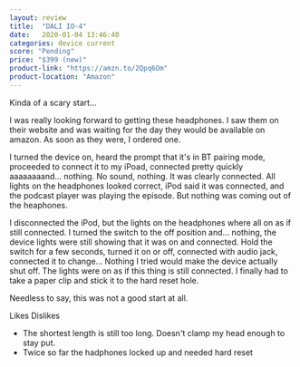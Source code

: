 ```yaml
---
layout: review
title:  "DALI IO-4"
date:   2020-01-04 13:46:40
categories: device current
score: "Pending"
price: "$399 (new)"
product-link: "https://amzn.to/2Qpq6Om"
product-location: "Amazon"
---
```

Kinda of a scary start...

I was really looking forward to getting these headphones. I saw them on their website and was waiting for the day they would be available on amazon. As soon as they were, I ordered one.

I turned the device on, heard the prompt that it's in BT pairing mode, proceeded to connect it to my iPoad, connected pretty quickly aaaaaaaand... nothing. No sound, nothing. It was clearly connected. All lights on the headphones looked correct, iPod said it was connected, and the podcast player was playing the episode. But nothing was coming out of the heaphones.

I disconnected the iPod, but the lights on the headphones where all on as if still connected. I turned the switch to the off position and... nothing, the device lights were still showing that it was on and connected. Hold the switch for a few seconds, turned it on or off, connected with audio jack, connected it to change... Nothing I tried would make the device actually shut off. The lights were on as if this thing is still connected. I finally had to take a paper clip and stick it to the hard reset hole. 

Needless to say, this was not a good start at all.

Likes
Dislikes
- The shortest length is still too long. Doesn't clamp my head enough to stay put.
- Twice so far the hadphones locked up and needed hard reset